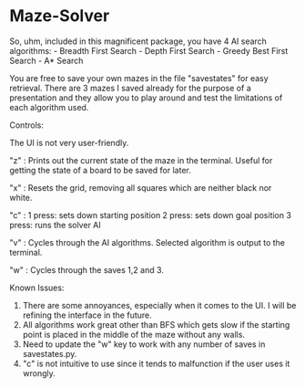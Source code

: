 # Maze-Solver
So, uhm, included in this magnificent package, you have 4 AI search algorithms:
      - Breadth First Search
      - Depth First Search
      - Greedy Best First Search
      - A* Search
      
You are free to save your own mazes in the file "savestates" for easy retrieval.
There are 3 mazes I saved already for the purpose of a presentation and they allow you to play around and test the limitations of each algorithm used.

Controls:

The UI is not very user-friendly.

"z" : Prints out the current state of the maze in the terminal. Useful for getting the state of a board to be saved for later.

"x" : Resets the grid, removing all squares which are neither black nor white.

"c" :
    1 press: sets down starting position
    2 press: sets down goal position
    3 press: runs the solver AI

"v" : Cycles through the AI algorithms. Selected algorithm is output to the terminal.

"w" : Cycles through the saves 1,2 and 3.

Known Issues:
1. There are some annoyances, especially when it comes to the UI. I will be refining the interface in the future.
2. All algorithms work great other than BFS which gets slow if the starting point is placed in the middle of the maze without any walls.
3. Need to update the "w" key to work with any number of saves in savestates.py.
4. "c" is not intuitive to use since it tends to malfunction if the user uses it wrongly.
